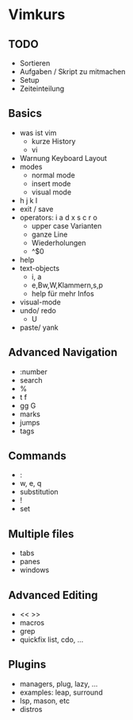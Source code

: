 # Vimkurs

## TODO
- Sortieren
- Aufgaben / Skript zu mitmachen
- Setup
- Zeiteinteilung

## Basics

- was ist vim
  - kurze History
  - vi
- Warnung Keyboard Layout
- modes
  - normal mode
  - insert mode
  - visual mode
- h j k l
- exit / save
- operators: i a d x s c r o
  - upper case Varianten
  - ganze Line
  - Wiederholungen
  - ^$0
- help
- text-objects
  - i, a
  - e,Bw,W,Klammern,s,p
  - help für mehr Infos
- visual-mode
- undo/ redo
  - U
- paste/ yank


## Advanced Navigation
- :number
- search
- %
- t f
- gg G
- marks
- jumps
- tags

## Commands
- :
- w, e, q
- substitution
- !
- set


## Multiple files
- tabs
- panes
- windows

## Advanced Editing
- << >>
- macros
- grep
- quickfix list, cdo, ...


## Plugins
- managers, plug, lazy, ...
- examples: leap, surround
- lsp, mason, etc
- distros





